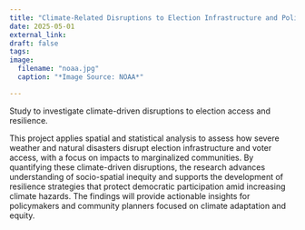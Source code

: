 ```yaml
---
title: "Climate-Related Disruptions to Election Infrastructure and Political Participation"
date: 2025-05-01
external_link: 
draft: false
tags:
image: 
  filename: "noaa.jpg"
  caption: "*Image Source: NOAA*"

---
```


Study to investigate climate-driven disruptions to election access and resilience.

<!--more-->

This project applies spatial and statistical analysis to assess how severe weather and natural disasters disrupt election infrastructure and voter access, with a focus on impacts to marginalized communities. By quantifying these climate-driven disruptions, the research advances understanding of socio-spatial inequity and supports the development of resilience strategies that protect democratic participation amid increasing climate hazards. The findings will provide actionable insights for policymakers and community planners focused on climate adaptation and equity.
